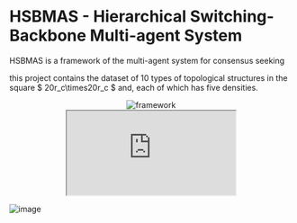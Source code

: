 # HSBMAS - Hierarchical Switching-Backbone Multi-agent System
HSBMAS is a framework of the multi-agent system for consensus seeking

this project contains the dataset of 10 types of topological structures in the square $ 20r_c\times20r_c $ and, each of which has five densities.

<div align=center>
    <img src="https://github.com/kyoran/HSBMAS/blob/main/example/framework.png" 
        alt="framework"/>
</div>

<div align=center>
    <iframe src="https://github.com/kyoran/HSBMAS/blob/main/example/diagram.gif">
    </iframe>
</div>

![image]( https://github.com/kyoran/HSBMAS/blob/main/example/diagram.gif )
